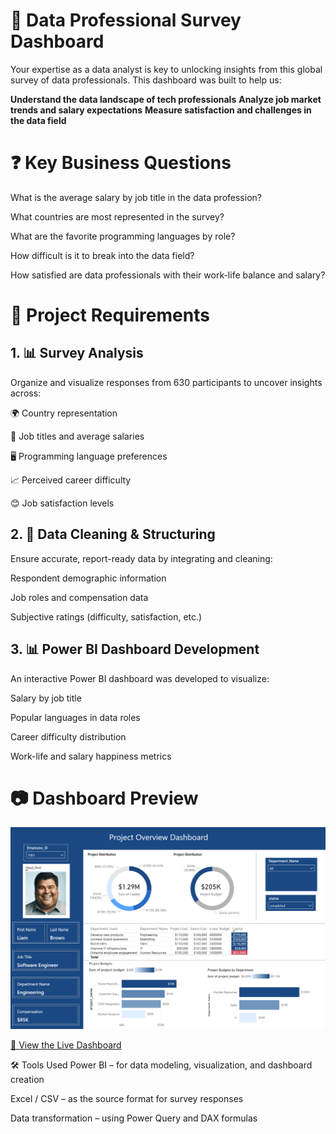 # 💼 Data Professional Survey Dashboard
Your expertise as a data analyst is key to unlocking insights from this global survey of data professionals. This dashboard was built to help us:

**Understand the data landscape of tech professionals**
**Analyze job market trends and salary expectations**
**Measure satisfaction and challenges in the data field**

# ❓ Key Business Questions
What is the average salary by job title in the data profession?

What countries are most represented in the survey?

What are the favorite programming languages by role?

How difficult is it to break into the data field?

How satisfied are data professionals with their work-life balance and salary?

# 🧩 Project Requirements
## 1. 📊 Survey Analysis
Organize and visualize responses from 630 participants to uncover insights across:

🌍 Country representation

💼 Job titles and average salaries

🖥️ Programming language preferences

📈 Perceived career difficulty

😊 Job satisfaction levels

## 2. 🧹 Data Cleaning & Structuring
Ensure accurate, report-ready data by integrating and cleaning:

Respondent demographic information

Job roles and compensation data

Subjective ratings (difficulty, satisfaction, etc.)

## 3. 📊 Power BI Dashboard Development
An interactive Power BI dashboard was developed to visualize:

Salary by job title

Popular languages in data roles

Career difficulty distribution

Work-life and salary happiness metrics

# 📷 Dashboard Preview
![Alt text](https://github.com/itayh2/Project-Overiew-Dashboard/blob/main/Dashboard.png)

[🔗 View the Live Dashboard](https://app.powerbi.com/view?r=eyJrIjoiMDFmNzQ5NzItMTZhOC00NTM1LWI0YTgtZTEwZTdjMTBiZTRjIiwidCI6ImMwODhmN2IxLTExNTEtNGRhOS1iNTExLTU3NzE4MThlZWI3ZSIsImMiOjF9)


🛠️ Tools Used
Power BI – for data modeling, visualization, and dashboard creation

Excel / CSV – as the source format for survey responses

Data transformation – using Power Query and DAX formulas

